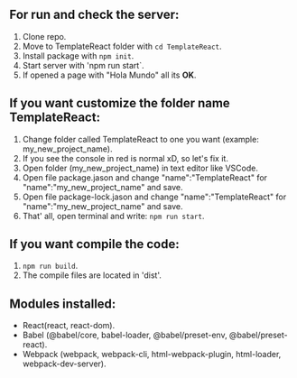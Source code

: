 ## For run and check the server:
1. Clone repo.
2. Move to TemplateReact folder with `cd TemplateReact`.
3. Install package with `npm init`. 
4. Start server with 'npm run start`.
5. If opened a page with "Hola Mundo" all its **OK**.


## If you want customize the folder name TemplateReact:
1. Change folder called TemplateReact to one you want (example: my_new_project_name).
2. If you see the console in red is normal xD, so let's fix it.
3. Open folder (my_new_project_name) in text editor like VSCode.
4. Open file package.jason and change "name":"TemplateReact" for "name":"my_new_project_name" and save.
5. Open file package-lock.jason and change "name":"TemplateReact" for "name":"my_new_project_name" and save.
6. That' all, open terminal and write: `npm run start`.

## If you want compile the code:
1. `npm run build`.
2. The compile files are located in 'dist'.


## Modules installed:
- React(react, react-dom).
- Babel (@babel/core, babel-loader, @babel/preset-env, @babel/preset-react).
- Webpack (webpack, webpack-cli, html-webpack-plugin, html-loader, webpack-dev-server).
